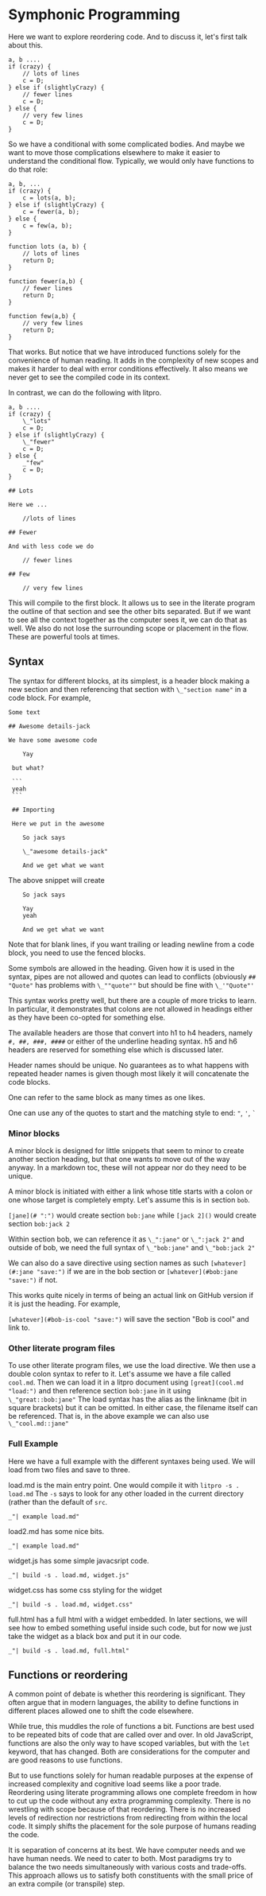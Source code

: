 # Symphonic Programming

Here we want to explore reordering code. And to discuss it, let's first talk
about this. 

    a, b ....
    if (crazy) {
        // lots of lines
        c = D;
    } else if (slightlyCrazy) {
        // fewer lines
        c = D;
    } else {
        // very few lines
        c = D;
    }

So we have a conditional with some complicated bodies. And maybe we want to
move those complications elsewhere to make it easier to understand the
conditional flow. Typically, we would only have functions to do that role: 

    a, b, ...
    if (crazy) {
        c = lots(a, b);
    } else if (slightlyCrazy) {
        c = fewer(a, b); 
    } else {
        c = few(a, b);
    }

    function lots (a, b) {
        // lots of lines
        return D;
    } 
    
    function fewer(a,b) {
        // fewer lines
        return D;
    } 

    function few(a,b) {
        // very few lines
        return D;
    }

That works. But notice that we have introduced functions solely for the
convenience of human reading. It adds in the complexity of new scopes and makes
it harder to deal with error conditions effectively. It also means we never get
to see the compiled code in its context. 

In contrast, we can do the following with litpro.

    a, b ....
    if (crazy) {
        \_"lots"
        c = D;
    } else if (slightlyCrazy) {
        \_"fewer"
        c = D;
    } else {
        _"few"
        c = D;
    }

    ## Lots

    Here we ...
        
        //lots of lines

    ## Fewer

    And with less code we do 

        // fewer lines

    ## Few
   
        // very few lines

This will compile to the first block. It allows us to see in the literate
program the outline of that section and see the other bits separated. But if we
want to see all the context together as the computer sees it, we can do that as
well. We also do not lose the surrounding scope or placement in the flow. These
are powerful tools at times. 

## Syntax

The syntax for different blocks, at its simplest, is a header block making a
new section and then referencing that section with `\_"section name"` in a
code block. For example, 

    Some text

    ## Awesome details-jack

    We have some awesome code

        Yay

     but what? 

     ```
     yeah
     ```

     ## Importing

     Here we put in the awesome

        So jack says

        \_"awesome details-jack"

        And we get what we want

The above snippet will create


        So jack says
        
        Yay
        yeah

        And we get what we want


Note that for blank lines, if you want trailing or leading newline from a code
block, you need to use the fenced blocks.

Some symbols are allowed in the heading. Given how it is used in the syntax,
pipes are not allowed and quotes can lead to conflicts (obviously `## "Quote"`
has problems with `\_""quote""` but should be fine with `\_'"Quote"'`

This syntax works pretty well, but there are a couple of more tricks to learn.
In particular, it demonstrates that colons are not allowed in headings either
as they have been co-opted for something else. 

The available headers are those that convert into h1 to h4 headers, namely 
`#, ##, ###, ####` or either of the underline heading syntax. h5 and h6
headers are reserved for something else which is discussed later.

Header names should be unique. No guarantees as to what happens with repeated
header names is given though most likely it will concatenate the code blocks.

One can refer to the same block as many times as one likes.

One can use any of the quotes to start and the matching style to end: `"`,
`'`, `` ` ``

### Minor blocks

A minor block is designed for little snippets that seem to minor to create
another section heading, but that one wants to move out of the way anyway. In
a markdown toc, these will not appear nor do they need to be unique. 

A minor block is initiated with either a link whose title starts with a colon
or one whose target is completely empty. Let's assume this is in section
`bob`.

`[jane](# ":")` would create section `bob:jane` while
`[jack 2]()`  would create section `bob:jack 2`

Within section bob, we can reference it as `\_":jane"` or `\_":jack 2"` and
outside of bob, we need the full syntax of `\_"bob:jane"` and `\_"bob:jack 2"`

We can also do a save directive using section names as such 
`[whatever](#:jane "save:")` if we are in the bob section or
`[whatever](#bob:jane "save:")` if not. 

This works quite nicely in terms of being an actual link on GitHub version if
it is just the heading. For example, 

`[whatever](#bob-is-cool "save:")` will save the section "Bob is cool" and
link to. 

### Other literate program files

To use other literate program files, we use the load directive. We then use a
double colon syntax to refer to it. Let's assume we have a file called
`cool.md`. Then we can load it in a litpro document using 
`[great](cool.md "load:")`  and then reference section `bob:jane` in it using 
`\_"great::bob:jane"` The load syntax has the alias as the linkname (bit in
square brackets) but it can be omitted. In either case, the filename itself
can be referenced. That is, in the above example we can also use
`\_"cool.md::jane"`   


### Full Example

Here we have a full example with the different syntaxes being used. We will
load from two files and save to three.

load.md is the main entry point. One would compile it with `litpro -s . load.md` The `-s` says to look for any other loaded in the current directory (rather than the default of `src`. 

    _"| example load.md"

load2.md has some nice bits.

    _"| example load.md"

widget.js has some simple javacsript code. 

    _"| build -s . load.md, widget.js"

widget.css has some css styling for the widget

    _"| build -s . load.md, widget.css"

full.html has a full html with a widget embedded. In later sections, we will
see how to embed something useful inside such code, but for now we just take
the widget as a black box and put it in our code. 

    _"| build -s . load.md, full.html"


## Functions or reordering

A common point of debate is whether this reordering is significant. They often
argue that in modern languages, the ability to define functions in different
places allowed one to shift the code elsewhere. 

While true, this muddles the role of functions a bit. Functions are best used
to be repeated bits of code that are called over and over. In old JavaScript,
functions are also the only way to have scoped variables, but with the `let`
keyword, that has changed. Both are considerations for the computer and are
good reasons to use functions. 

But to use functions solely for human readable purposes at the expense of
increased complexity and cognitive load seems like a poor trade. Reordering
using literate programming allows one complete freedom in how to cut up the
code without any extra programming complexity. There is no wrestling with
scope because of that reordering. There is no increased levels of redirection
nor restrictions from redirecting from within the local code. It simply shifts
the placement for the sole purpose of humans reading the code. 

It is separation of concerns at its best. We have computer needs and we have
human needs. We need to cater to both. Most paradigms try to balance the two
needs simultaneously with various costs and trade-offs. This approach allows us
to satisfy both constituents with the small price of an extra compile (or
transpile) step. 

